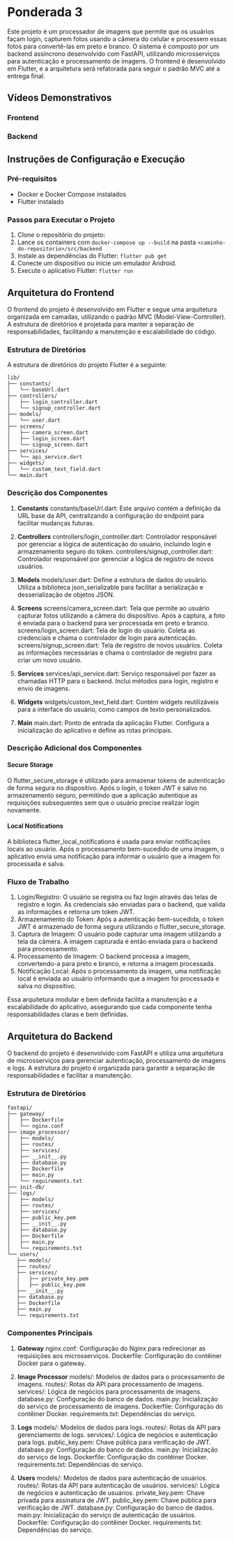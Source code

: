 # Ponderada 3

Este projeto é um processador de imagens que permite que os usuários façam login, capturem fotos usando a câmera do celular e processem essas fotos para convertê-las em preto e branco. O sistema é composto por um backend assíncrono desenvolvido com FastAPI, utilizando microsserviços para autenticação e processamento de imagens. O frontend é desenvolvido em Flutter, e a arquitetura será refatorada para seguir o padrão MVC até a entrega final.

## Vídeos Demonstrativos
### Frontend

### Backend

## Instruções de Configuração e Execução
### Pré-requisitos

- Docker e Docker Compose instalados
- Flutter instalado

### Passos para Executar o Projeto

1. Clone o repositório do projeto:
2. Lance os containers com `docker-compose up --build` na pasta `<caminho-do-repositorio>/src/backend`
3. Instale as dependências do Flutter: `flutter pub get`
4. Conecte um dispositivo ou inicie um emulador Android.
5. Execute o aplicativo Flutter: `flutter run`

## Arquitetura do Frontend
O frontend do projeto é desenvolvido em Flutter e segue uma arquitetura organizada em camadas, utilizando o padrão MVC (Model-View-Controller). A estrutura de diretórios é projetada para manter a separação de responsabilidades, facilitando a manutenção e escalabilidade do código.

### Estrutura de Diretórios
A estrutura de diretórios do projeto Flutter é a seguinte:

```
lib/
├── constants/
│   └── baseUrl.dart
├── controllers/
│   ├── login_controller.dart
│   └── signup_controller.dart
├── models/
│   └── user.dart
├── screens/
│   ├── camera_screen.dart
│   ├── login_screen.dart
│   └── signup_screen.dart
├── services/
│   └── api_service.dart
├── widgets/
│   └── custom_text_field.dart
└── main.dart
```

### Descrição dos Componentes

1. **Constants**
constants/baseUrl.dart: Este arquivo contém a definição da URL base da API, centralizando a configuração do endpoint para facilitar mudanças futuras.

2. **Controllers**
controllers/login_controller.dart: Controlador responsável por gerenciar a lógica de autenticação do usuário, incluindo login e armazenamento seguro do token.
controllers/signup_controller.dart: Controlador responsável por gerenciar a lógica de registro de novos usuários.

3. **Models**
models/user.dart: Define a estrutura de dados do usuário. Utiliza a biblioteca json_serializable para facilitar a serialização e desserialização de objetos JSON.

4. **Screens**
screens/camera_screen.dart: Tela que permite ao usuário capturar fotos utilizando a câmera do dispositivo. Após a captura, a foto é enviada para o backend para ser processada em preto e branco.
screens/login_screen.dart: Tela de login do usuário. Coleta as credenciais e chama o controlador de login para autenticação.
screens/signup_screen.dart: Tela de registro de novos usuários. Coleta as informações necessárias e chama o controlador de registro para criar um novo usuário.

5. **Services**
services/api_service.dart: Serviço responsável por fazer as chamadas HTTP para o backend. Inclui métodos para login, registro e envio de imagens.

6. **Widgets**
widgets/custom_text_field.dart: Contém widgets reutilizáveis para a interface do usuário, como campos de texto personalizados.

7. **Main**
main.dart: Ponto de entrada da aplicação Flutter. Configura a inicialização do aplicativo e define as rotas principais.

### Descrição Adicional dos Componentes
#### Secure Storage
O flutter_secure_storage é utilizado para armazenar tokens de autenticação de forma segura no dispositivo. Após o login, o token JWT é salvo no armazenamento seguro, permitindo que a aplicação autentique as requisições subsequentes sem que o usuário precise realizar login novamente.

#### Local Notifications
A biblioteca flutter_local_notifications é usada para enviar notificações locais ao usuário. Após o processamento bem-sucedido de uma imagem, o aplicativo envia uma notificação para informar o usuário que a imagem foi processada e salva.

### Fluxo de Trabalho
1. Login/Registro: O usuário se registra ou faz login através das telas de registro e login. As credenciais são enviadas para o backend, que valida as informações e retorna um token JWT.
2. Armazenamento do Token: Após a autenticação bem-sucedida, o token JWT é armazenado de forma segura utilizando o flutter_secure_storage.
3. Captura de Imagem: O usuário pode capturar uma imagem utilizando a tela da câmera. A imagem capturada é então enviada para o backend para processamento.
4. Processamento de Imagem: O backend processa a imagem, convertendo-a para preto e branco, e retorna a imagem processada.
5. Notificação Local: Após o processamento da imagem, uma notificação local é enviada ao usuário informando que a imagem foi processada e salva no dispositivo.

Essa arquitetura modular e bem definida facilita a manutenção e a escalabilidade do aplicativo, assegurando que cada componente tenha responsabilidades claras e bem definidas.

## Arquitetura do Backend
O backend do projeto é desenvolvido com FastAPI e utiliza uma arquitetura de microsserviços para gerenciar autenticação, processamento de imagens e logs. A estrutura do projeto é organizada para garantir a separação de responsabilidades e facilitar a manutenção.

### Estrutura de Diretórios

 ```
fastapi/
├── gateway/
│   ├── Dockerfile
│   └── nginx.conf
├── image_processor/
│   ├── models/
│   ├── routes/
│   ├── services/
│   ├── __init__.py
│   ├── database.py
│   ├── Dockerfile
│   ├── main.py
│   └── requirements.txt
├── init-db/
├── logs/
│   ├── models/
│   ├── routes/
│   ├── services/
│   ├── public_key.pem
│   ├── __init__.py
│   ├── database.py
│   ├── Dockerfile
│   ├── main.py
│   └── requirements.txt
└── users/
    ├── models/
    ├── routes/
    ├── services/
    │   ├── private_key.pem
    │   ├── public_key.pem
    ├── __init__.py
    ├── database.py
    ├── Dockerfile
    ├── main.py
    └── requirements.txt
```

### Componentes Principais
1. **Gateway**
nginx.conf: Configuração do Nginx para redirecionar as requisições aos microsserviços.
Dockerfile: Configuração do contêiner Docker para o gateway.

2. **Image Processor**
models/: Modelos de dados para o processamento de imagens.
routes/: Rotas da API para processamento de imagens.
services/: Lógica de negócios para processamento de imagens.
database.py: Configuração do banco de dados.
main.py: Inicialização do serviço de processamento de imagens.
Dockerfile: Configuração do contêiner Docker.
requirements.txt: Dependências do serviço.

3. **Logs**
models/: Modelos de dados para logs.
routes/: Rotas da API para gerenciamento de logs.
services/: Lógica de negócios e autenticação para logs.
public_key.pem: Chave pública para verificação de JWT.
database.py: Configuração do banco de dados.
main.py: Inicialização do serviço de logs.
Dockerfile: Configuração do contêiner Docker.
requirements.txt: Dependências do serviço.

4. **Users**
models/: Modelos de dados para autenticação de usuários.
routes/: Rotas da API para autenticação de usuários.
services/: Lógica de negócios e autenticação de usuários.
private_key.pem: Chave privada para assinatura de JWT.
public_key.pem: Chave pública para verificação de JWT.
database.py: Configuração do banco de dados.
main.py: Inicialização do serviço de autenticação de usuários.
Dockerfile: Configuração do contêiner Docker.
requirements.txt: Dependências do serviço.